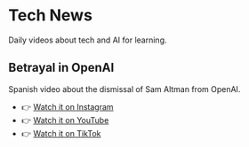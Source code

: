 # Tech News
Daily videos about tech and AI for learning. 

## Betrayal in OpenAI
Spanish video about the dismissal of Sam Altman from OpenAI.
- 👉 [Watch it on Instagram](https://www.instagram.com/p/Cz4vhQhvs7x/)
- 👉 [Watch it on YouTube](https://www.youtube.com/shorts/IFOiGrX1QAE)
- 👉 [Watch it on TikTok](https://www.tiktok.com/@victorcampoblanco/video/7303690918203346182)
